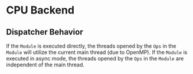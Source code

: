 # CPU Backend


## Dispatcher Behavior

If the `Module` is executed directly, the threads opened by the `Ops` in the `Module` will utilize the current main thread (due to OpenMP). If the `Module` is executed in async mode, the threads opened by the `Ops` in the `Module` are independent of the main thread.
